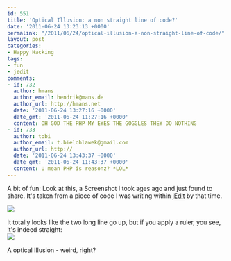 ```yaml
---
id: 551
title: 'Optical Illusion: a non straight line of code?'
date: '2011-06-24 13:23:13 +0000'
permalink: "/2011/06/24/optical-illusion-a-non-straight-line-of-code/"
layout: post
categories:
- Happy Hacking
tags:
- fun
- jedit
comments:
- id: 732
  author: hmans
  author_email: hendrik@mans.de
  author_url: http://hmans.net
  date: '2011-06-24 13:27:16 +0000'
  date_gmt: '2011-06-24 11:27:16 +0000'
  content: OH GOD THE PHP MY EYES THE GOGGLES THEY DO NOTHING
- id: 733
  author: tobi
  author_email: t.bielohlawek@gmail.com
  author_url: http://
  date: '2011-06-24 13:43:37 +0000'
  date_gmt: '2011-06-24 11:43:37 +0000'
  content: U mean PHP is reasonz? *LOL*
---
```

A bit of fun: Look at this, a Screenshot I took ages ago and just found to share. It's taken from a piece of code I was writing within [jEdit](http://www.jedit.org/) by that time.

![](http://www.rngtng.com/files/2011/06/php-code-schief.jpg)

It totally looks like the two long line go up, but if you apply a ruler, you see, it's indeed straight:  
 ![](http://www.rngtng.com/files/2011/06/20110624-82aa2bmbrwc3d47akjt53heja3.jpg)

A optical Illusion - weird, right?